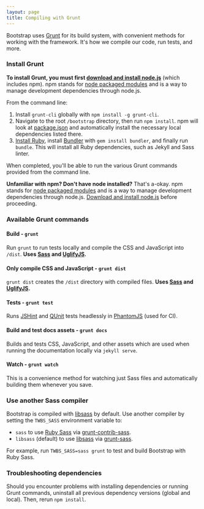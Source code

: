 ```yaml
---
layout: page
title: Compiling with Grunt
---
```


Bootstrap uses [Grunt](http://gruntjs.com) for its build system, with convenient methods for working with the framework. It's how we compile our code, run tests, and more.

### Install Grunt

**To install Grunt, you must first [download and install node.js](http://nodejs.org/download/)** (which includes npm). npm stands for [node packaged modules](http://npmjs.com/) and is a way to manage development dependencies through node.js.

From the command line:

1. Install `grunt-cli` globally with `npm install -g grunt-cli`.
2. Navigate to the root `/bootstrap` directory, then run `npm install`. npm will look at [package.json](https://github.com/twbs/bootstrap/blob/master/package.json) and automatically install the necessary local dependencies listed there.
3. [Install Ruby][install-ruby], install [Bundler][gembundler] with `gem install bundler`, and finally run `bundle`. This will install all Ruby dependencies, such as Jekyll and Sass linter.

When completed, you'll be able to run the various Grunt commands provided from the command line.

**Unfamiliar with npm? Don't have node installed?** That's a-okay. npm stands for [node packaged modules](http://npmjs.com/) and is a way to manage development dependencies through node.js. [Download and install node.js](http://nodejs.org/download/) before proceeding.

[install-ruby]: https://www.ruby-lang.org/en/documentation/installation/
[gembundler]: http://bundler.io/

### Available Grunt commands

#### Build - `grunt`
Run `grunt` to run tests locally and compile the CSS and JavaScript into `/dist`. **Uses [Sass](http://sass-lang.com/) and [UglifyJS](http://lisperator.net/uglifyjs/).**

#### Only compile CSS and JavaScript - `grunt dist`
`grunt dist` creates the `/dist` directory with compiled files. **Uses [Sass](http://sass-lang.com/) and [UglifyJS](http://lisperator.net/uglifyjs/).**

#### Tests - `grunt test`
Runs [JSHint](http://jshint.com) and [QUnit](http://qunitjs.com/) tests headlessly in [PhantomJS](http://phantomjs.org/) (used for CI).

#### Build and test docs assets - `grunt docs`
Builds and tests CSS, JavaScript, and other assets which are used when running the documentation locally via `jekyll serve`.

#### Watch - `grunt watch`
This is a convenience method for watching just Sass files and automatically building them whenever you save.

### Use another Sass compiler
Bootstrap is compiled with [libsass][libsass] by default.
Use another compiler by setting the `TWBS_SASS` environment variable to:

* `sass` to use [Ruby Sass][ruby-sass] via [grunt-contrib-sass][grunt-contrib-sass].
* `libsass` (default) to use [libsass][libsass] via [grunt-sass][grunt-sass].

For example, run `TWBS_SASS=sass grunt` to test and build Bootstrap with Ruby Sass.

[ruby-sass]: https://github.com/sass/sass
[grunt-contrib-sass]: https://github.com/gruntjs/grunt-contrib-sass
[libsass]: https://github.com/sass/libsass
[grunt-sass]: https://github.com/sindresorhus/grunt-sass

### Troubleshooting dependencies

Should you encounter problems with installing dependencies or running Grunt commands, uninstall all previous dependency versions (global and local). Then, rerun `npm install`.
